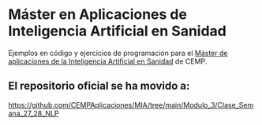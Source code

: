 # Máster en Aplicaciones de Inteligencia Artificial en Sanidad

Ejemplos en código y ejercicios de programación para el [Máster de aplicaciones de la Inteligencia Artificial en Sanidad](https://cemp.es/master-aplicaciones-inteligencia-artificial-sanidad/) de CEMP.

## El repositorio oficial se ha movido a:
https://github.com/CEMPAplicaciones/MIA/tree/main/Modulo_3/Clase_Semana_27_28_NLP
